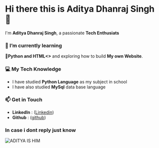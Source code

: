 # Hi there this is Aditya Dhanraj Singh👋

I'm **Aditya Dhanraj Singh**, a passionate **Tech Enthusiats** 
### 🌱 I’m currently learning
**🐍Python and HTML<>** and exploring how to build **My own Website**.

### 💻 My Tech Knowledge
- I have studied **Python Language** as my subject in school
- I have also studied **MySql** data base language


### 📫 Get in Touch
- **LinkedIn** : ([Linkedin](https://www.linkedin.com/in/aditya-singh-6b7980377/))
- **Github** : ([github](https://github.com/adityasingh916))
### In case i dont reply just know
![ADITYA IS HIM](https://media0.giphy.com/media/v1.Y2lkPTZjMDliOTUyNzZyOWRvNXFucjlwMWZkanZtbTdnZjJzaW5oenExZGh6NXphdDg3MCZlcD12MV9naWZzX3NlYXJjaCZjdD1n/B4jfJqiIxvU08/giphy.gif)